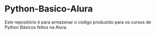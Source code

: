# Python-Basico-Alura
Este repositório é para armazenar o código produzido para os cursos de Python Básicos feitos na Alura.
